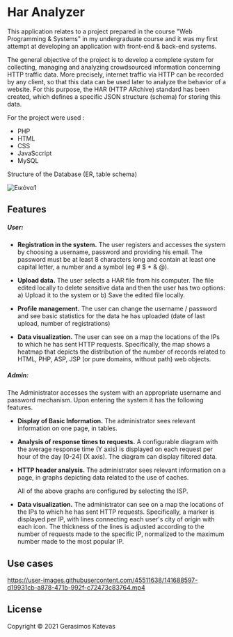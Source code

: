 # Har Analyzer


This application relates to a project prepared in the course "Web Programming & Systems" in my undergraduate course and it was my first attempt at developing an application with front-end & back-end systems.

The general objective of the project is to develop a complete system for collecting, managing and analyzing crowdsourced information concerning HTTP traffic data. More precisely, internet traffic via HTTP can be recorded by any client, so that this data can be used later to analyze the behavior of a website. For this purpose, the HAR (HTTP ARchive) standard has been created, which defines a specific JSON structure (schema) for storing this data.

For the project were used :
- PHP
- HTML
- CSS
- JavaSccript
- MySQL

Structure of the Database (ER, table schema)

![Εικόνα1](https://user-images.githubusercontent.com/45511638/141685989-903c6988-53c1-409d-8472-845210cf246f.png)

## Features

##### *User:*

- **Registration in the system.** The user registers and accesses the system by choosing a username, password and providing his email. The password must be at least 8 characters long and contain at least one capital letter, a number and a symbol (eg # $ * & @).

- **Upload data.** The user selects a HAR file from his computer. The file edited locally to delete sensitive data and then the user has two options: a) Upload it to the system or b) Save the edited file locally.

- **Profile management.** The user can change the username / password and see basic statistics for the data he has uploaded (date of last upload, number of registrations)

- **Data visualization.** The user can see on a map the locations of the IPs to which he has sent HTTP requests. Specifically, the map shows a heatmap that depicts the distribution of the number of records related to HTML, PHP, ASP, JSP (or pure domains, without path) web objects.

##### *Admin:*

The Administrator accesses the system with an appropriate username and password mechanism. Upon entering the system it has the following features.

- **Display of Basic Information.** The administrator sees relevant information on one page, in tables.

- **Analysis of response times to requests.** A configurable diagram with the average response time (Y axis) is displayed on each request per hour of the day [0-24] (X axis). The diagram can display filtered data.

- **HTTP header analysis.** The administrator sees relevant information on a page, in graphs depicting data related to the use of caches.

    All of the above graphs are configured by selecting the ISP.

- **Data visualization.** The administrator can see on a map the locations of the IPs to which he has sent HTTP requests. Specifically, a marker is displayed per IP, with lines connecting each user's city of origin with each icon. The thickness of the lines is adjusted according to the number of requests made to the specific IP, normalized to the maximum number made to the most popular IP.

## Use cases

https://user-images.githubusercontent.com/45511638/141688597-d19931cb-a878-471b-992f-c72473c83764.mp4


## License

Copyright © 2021 Gerasimos Katevas
